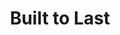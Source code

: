 ---
title: "Built to Last"
bookCover: "/assets/book-covers/built-to-last.jpg"
slug: "built-to-last"
bookAuthor: "Jim Collins"
rating: 10
done: false
tags: []
summary: false
detailedNotes: false
amazonLink: ""

---